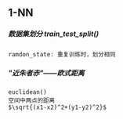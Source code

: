 ## 1-NN
##### 数据集划分 train_test_split()
    ramdon_state: 重复训练时，划分相同
##### "近朱者赤"——欧式距离
    euclidean()
    空间中两点的距离
    $\sqrt{(x1-x2)^2+(y1-y2)^2}$